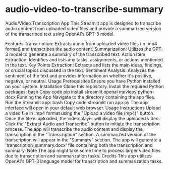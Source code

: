 # audio-video-to-transcribe-summary

Audio/Video Transcription App
This Streamlit app is designed to transcribe audio content from uploaded video files and provide a summarized version of the transcribed text using OpenAI's GPT-3 model.

Features
Transcription: Extracts audio from uploaded video files (in .mp4 format) and transcribes the audio content.
Summarization: Utilizes the GPT-3 model to generate a summary of the transcribed text.
Action Item Extraction: Identifies and lists any tasks, assignments, or actions mentioned in the text.
Key Points Extraction: Extracts and lists the main ideas, findings, or crucial topics discussed in the text.
Sentiment Analysis: Analyzes the sentiment of the text and provides information on whether it's positive, negative, or neutral.
Usage
Prerequisites
Ensure you have Python installed on your system.
Installation
Clone this repository.
Install the required Python packages:
bash
Copy code
pip install streamlit openai moviepy python-docx
Running the App
Navigate to the directory containing the app files.
Run the Streamlit app:
bash
Copy code
streamlit run app.py
The app interface will open in your default web browser.
Usage Instructions
Upload a video file in .mp4 format using the "Upload a video file (mp4)" button.
Once the file is uploaded, the video player will display the uploaded video.
Click the "Extract Audio and Transcribe" button to initiate the transcription process.
The app will transcribe the audio content and display the transcription in the "Transcription" section.
A summarized version of the transcription will appear in the "Summary" section.
The app will generate a 'transcription_summary.docx' file containing both the transcription and summary.
Note
The app might take some time to process larger video files due to transcription and summarization tasks.
Credits
This app utilizes OpenAI's GPT-3 language model for transcription and summarization tasks.

